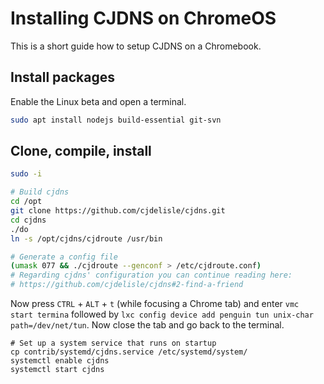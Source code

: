 # Installing CJDNS on ChromeOS

This is a short guide how to setup CJDNS on a Chromebook.

## Install packages

Enable the Linux beta and open a terminal.

```bash
sudo apt install nodejs build-essential git-svn
```

## Clone, compile, install

```bash
sudo -i

# Build cjdns
cd /opt
git clone https://github.com/cjdelisle/cjdns.git
cd cjdns
./do
ln -s /opt/cjdns/cjdroute /usr/bin

# Generate a config file
(umask 077 && ./cjdroute --genconf > /etc/cjdroute.conf)
# Regarding cjdns' configuration you can continue reading here:
# https://github.com/cjdelisle/cjdns#2-find-a-friend
```

Now press `CTRL` + `ALT` + `t` (while focusing a Chrome tab) and enter `vmc start termina` followed by `lxc config device add penguin tun unix-char path=/dev/net/tun`. Now close the tab and go back to the terminal.

```
# Set up a system service that runs on startup
cp contrib/systemd/cjdns.service /etc/systemd/system/
systemctl enable cjdns
systemctl start cjdns
```
